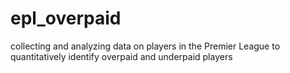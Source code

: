 # epl_overpaid
collecting and analyzing data on players in the Premier League to quantitatively identify overpaid and underpaid players
